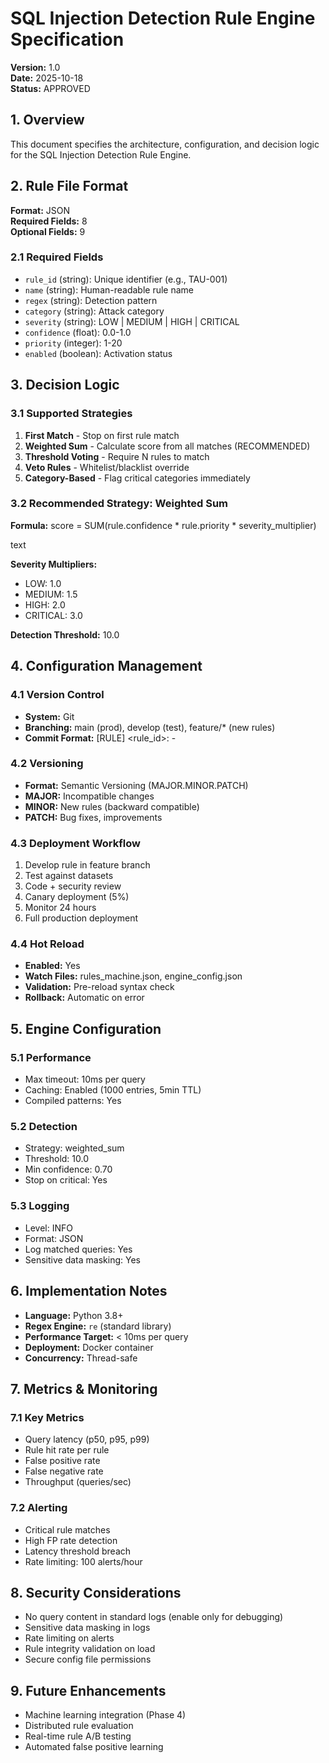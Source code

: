 # SQL Injection Detection Rule Engine Specification

**Version:** 1.0  
**Date:** 2025-10-18  
**Status:** APPROVED

## 1. Overview

This document specifies the architecture, configuration, and decision logic for the SQL Injection Detection Rule Engine.

## 2. Rule File Format

**Format:** JSON  
**Required Fields:** 8  
**Optional Fields:** 9

### 2.1 Required Fields

- `rule_id` (string): Unique identifier (e.g., TAU-001)
- `name` (string): Human-readable rule name
- `regex` (string): Detection pattern
- `category` (string): Attack category
- `severity` (string): LOW | MEDIUM | HIGH | CRITICAL
- `confidence` (float): 0.0-1.0
- `priority` (integer): 1-20
- `enabled` (boolean): Activation status

## 3. Decision Logic

### 3.1 Supported Strategies

1. **First Match** - Stop on first rule match
2. **Weighted Sum** - Calculate score from all matches (RECOMMENDED)
3. **Threshold Voting** - Require N rules to match
4. **Veto Rules** - Whitelist/blacklist override
5. **Category-Based** - Flag critical categories immediately

### 3.2 Recommended Strategy: Weighted Sum

**Formula:**
score = SUM(rule.confidence * rule.priority * severity_multiplier)

text

**Severity Multipliers:**
- LOW: 1.0
- MEDIUM: 1.5
- HIGH: 2.0
- CRITICAL: 3.0

**Detection Threshold:** 10.0

## 4. Configuration Management

### 4.1 Version Control

- **System:** Git
- **Branching:** main (prod), develop (test), feature/* (new rules)
- **Commit Format:** [RULE] <rule_id>: <action> - <description>

### 4.2 Versioning

- **Format:** Semantic Versioning (MAJOR.MINOR.PATCH)
- **MAJOR:** Incompatible changes
- **MINOR:** New rules (backward compatible)
- **PATCH:** Bug fixes, improvements

### 4.3 Deployment Workflow

1. Develop rule in feature branch
2. Test against datasets
3. Code + security review
4. Canary deployment (5%)
5. Monitor 24 hours
6. Full production deployment

### 4.4 Hot Reload

- **Enabled:** Yes
- **Watch Files:** rules_machine.json, engine_config.json
- **Validation:** Pre-reload syntax check
- **Rollback:** Automatic on error

## 5. Engine Configuration

### 5.1 Performance

- Max timeout: 10ms per query
- Caching: Enabled (1000 entries, 5min TTL)
- Compiled patterns: Yes

### 5.2 Detection

- Strategy: weighted_sum
- Threshold: 10.0
- Min confidence: 0.70
- Stop on critical: Yes

### 5.3 Logging

- Level: INFO
- Format: JSON
- Log matched queries: Yes
- Sensitive data masking: Yes

## 6. Implementation Notes

- **Language:** Python 3.8+
- **Regex Engine:** `re` (standard library)
- **Performance Target:** < 10ms per query
- **Deployment:** Docker container
- **Concurrency:** Thread-safe

## 7. Metrics & Monitoring

### 7.1 Key Metrics

- Query latency (p50, p95, p99)
- Rule hit rate per rule
- False positive rate
- False negative rate
- Throughput (queries/sec)

### 7.2 Alerting

- Critical rule matches
- High FP rate detection
- Latency threshold breach
- Rate limiting: 100 alerts/hour

## 8. Security Considerations

- No query content in standard logs (enable only for debugging)
- Sensitive data masking in logs
- Rate limiting on alerts
- Rule integrity validation on load
- Secure config file permissions

## 9. Future Enhancements

- Machine learning integration (Phase 4)
- Distributed rule evaluation
- Real-time rule A/B testing
- Automated false positive learning
